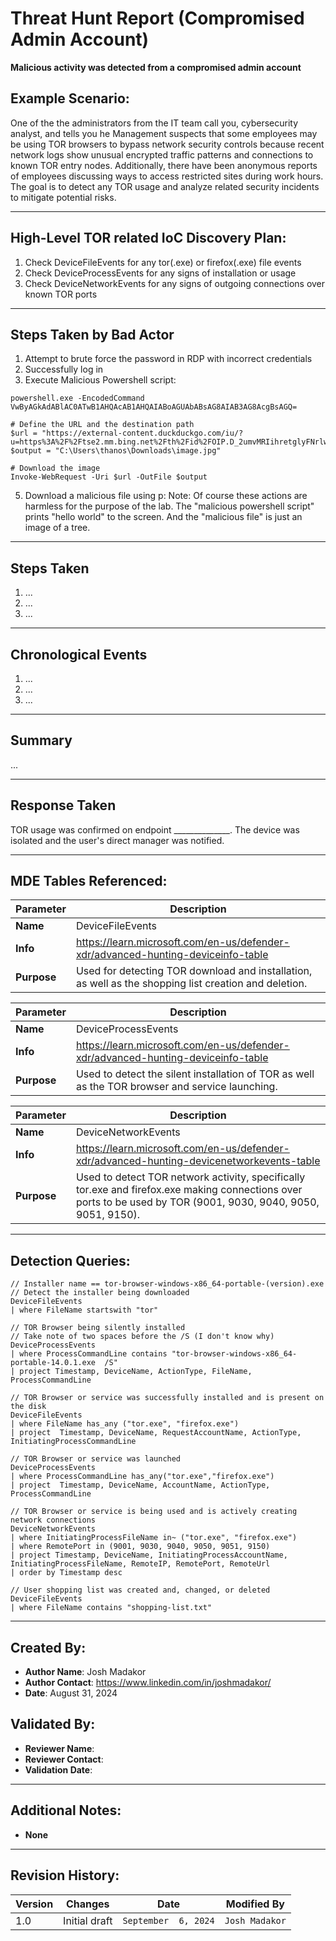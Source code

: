 # Threat Hunt Report (Compromised Admin Account)
**Malicious activity was detected from a compromised admin account**

## Example Scenario:
One of the the administrators from the IT team call you, cybersecurity analyst, and tells you he 
Management suspects that some employees may be using TOR browsers to bypass network security controls because recent network logs show unusual encrypted traffic patterns and connections to known TOR entry nodes. Additionally, there have been anonymous reports of employees discussing ways to access restricted sites during work hours. The goal is to detect any TOR usage and analyze related security incidents to mitigate potential risks.

---

## High-Level TOR related IoC Discovery Plan:
1. Check DeviceFileEvents for any tor(.exe) or firefox(.exe) file events
2. Check DeviceProcessEvents for any signs of installation or usage
3. Check DeviceNetworkEvents for any signs of outgoing connections over known TOR ports

---
## Steps Taken by Bad Actor
1. Attempt to brute force the password in RDP with incorrect credentials
2. Successfully log in
3. Execute Malicious Powershell script: 
```
powershell.exe -EncodedCommand VwByAGkAdABlAC0ATwB1AHQAcAB1AHQAIABoAGUAbABsAG8AIAB3AG8AcgBsAGQ=

# Define the URL and the destination path
$url = "https://external-content.duckduckgo.com/iu/?u=https%3A%2F%2Ftse2.mm.bing.net%2Fth%2Fid%2FOIP.D_2umvMRIihretglyFNrlwHaEK%3Fr%3D0%26pid%3DApi&f=1&ipt=c3186ebe04803f74c7321aa6f7a1ddc64ab70f005e924506bd045c0c41df2737&ipo=images"
$output = "C:\Users\thanos\Downloads\image.jpg"

# Download the image
Invoke-WebRequest -Uri $url -OutFile $output
```
5. Download a malicious file using p: 
Note: Of course these actions are harmless for the purpose of the lab. The "malicious powershell script" prints "hello world" to the screen. And the "malicious file" is just an image of a tree.

---

## Steps Taken

1. ...
2. ...
3. ...

---

## Chronological Events

1. ...
2. ...
3. ...

---

## Summary

...

---

## Response Taken
TOR usage was confirmed on endpoint ______________. The device was isolated and the user's direct manager was notified.

---

## MDE Tables Referenced:
| **Parameter**       | **Description**                                                              |
|---------------------|------------------------------------------------------------------------------|
| **Name**| DeviceFileEvents|
| **Info**|https://learn.microsoft.com/en-us/defender-xdr/advanced-hunting-deviceinfo-table|
| **Purpose**| Used for detecting TOR download and installation, as well as the shopping list creation and deletion. |

| **Parameter**       | **Description**                                                              |
|---------------------|------------------------------------------------------------------------------|
| **Name**| DeviceProcessEvents|
| **Info**|https://learn.microsoft.com/en-us/defender-xdr/advanced-hunting-deviceinfo-table|
| **Purpose**| Used to detect the silent installation of TOR as well as the TOR browser and service launching.|

| **Parameter**       | **Description**                                                              |
|---------------------|------------------------------------------------------------------------------|
| **Name**| DeviceNetworkEvents|
| **Info**|https://learn.microsoft.com/en-us/defender-xdr/advanced-hunting-devicenetworkevents-table|
| **Purpose**| Used to detect TOR network activity, specifically tor.exe and firefox.exe making connections over ports to be used by TOR (9001, 9030, 9040, 9050, 9051, 9150).|

---

## Detection Queries:
```kql
// Installer name == tor-browser-windows-x86_64-portable-(version).exe
// Detect the installer being downloaded
DeviceFileEvents
| where FileName startswith "tor"

// TOR Browser being silently installed
// Take note of two spaces before the /S (I don't know why)
DeviceProcessEvents
| where ProcessCommandLine contains "tor-browser-windows-x86_64-portable-14.0.1.exe  /S"
| project Timestamp, DeviceName, ActionType, FileName, ProcessCommandLine

// TOR Browser or service was successfully installed and is present on the disk
DeviceFileEvents
| where FileName has_any ("tor.exe", "firefox.exe")
| project  Timestamp, DeviceName, RequestAccountName, ActionType, InitiatingProcessCommandLine

// TOR Browser or service was launched
DeviceProcessEvents
| where ProcessCommandLine has_any("tor.exe","firefox.exe")
| project  Timestamp, DeviceName, AccountName, ActionType, ProcessCommandLine

// TOR Browser or service is being used and is actively creating network connections
DeviceNetworkEvents
| where InitiatingProcessFileName in~ ("tor.exe", "firefox.exe")
| where RemotePort in (9001, 9030, 9040, 9050, 9051, 9150)
| project Timestamp, DeviceName, InitiatingProcessAccountName, InitiatingProcessFileName, RemoteIP, RemotePort, RemoteUrl
| order by Timestamp desc

// User shopping list was created and, changed, or deleted
DeviceFileEvents
| where FileName contains "shopping-list.txt"
```

---

## Created By:
- **Author Name**: Josh Madakor
- **Author Contact**: https://www.linkedin.com/in/joshmadakor/
- **Date**: August 31, 2024

## Validated By:
- **Reviewer Name**: 
- **Reviewer Contact**: 
- **Validation Date**: 

---

## Additional Notes:
- **None**

---

## Revision History:
| **Version** | **Changes**                   | **Date**         | **Modified By**   |
|-------------|-------------------------------|------------------|-------------------|
| 1.0         | Initial draft                  | `September  6, 2024`  | `Josh Madakor`   
